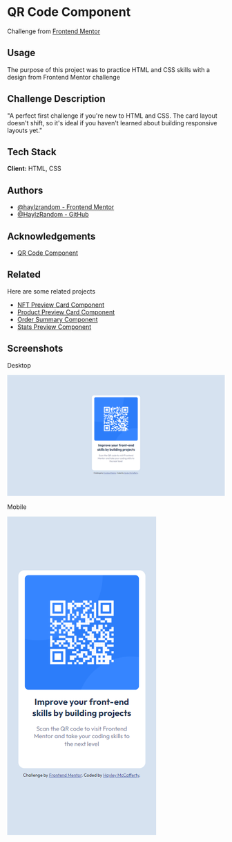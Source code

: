 # QR Code Component

Challenge from [Frontend Mentor](https://www.frontendmentor.io/)

## Usage

The purpose of this project was to practice HTML and CSS skills with a design
from Frontend Mentor challenge

## Challenge Description

"A perfect first challenge if you're new to HTML and CSS. The card layout
doesn't shift, so it's ideal if you haven't learned about building responsive
layouts yet."

## Tech Stack

**Client:** HTML, CSS

## Authors

- [@haylzrandom - Frontend Mentor](https://www.frontendmentor.io/profile/HaylzRandom)
- [@HaylzRandom - GitHub](https://github.com/HaylzRandom)

## Acknowledgements

- [QR Code Component](https://www.frontendmentor.io/challenges/qr-code-component-iux_sIO_H)

## Related

Here are some related projects

- [NFT Preview Card Component](https://github.com/HaylzRandom/nft-preview-card-component)
- [Product Preview Card Component](https://github.com/HaylzRandom/product-preview-card-component)
- [Order Summary Component](https://github.com/HaylzRandom/order-summary-component)
- [Stats Preview Component](https://github.com/HaylzRandom/stats-preview-card-component)

## Screenshots

Desktop

![Desktop Screenshot](./screenshots/desktop-screenshot.png)

Mobile

![Mobile Screenshot](./screenshots/mobile-screenshot.png)
